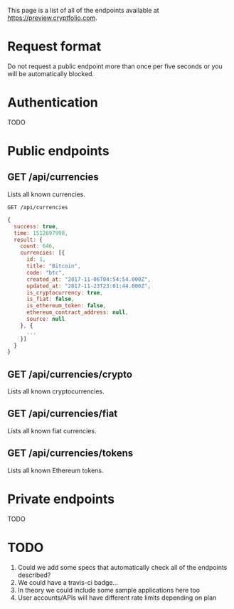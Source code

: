 This page is a list of all of the endpoints available at https://preview.cryptfolio.com.

# Request format

Do not request a public endpoint more than once per five seconds or you will be automatically blocked.

# Authentication

TODO

# Public endpoints

## GET /api/currencies

Lists all known currencies.

```
GET /api/currencies
```

```js
{
  success: true,
  time: 1512697998,
  result: {
    count: 646,
    currencies: [{
      id: 1,
      title: "Bitcoin",
      code: "btc",
      created_at: "2017-11-06T04:54:54.000Z",
      updated_at: "2017-11-23T23:01:44.000Z",
      is_cryptocurrency: true,
      is_fiat: false,
      is_ethereum_token: false,
      ethereum_contract_address: null,
      source: null
    }, {
      ...
    }]
  }
}
```

## GET /api/currencies/crypto

Lists all known cryptocurrencies.

## GET /api/currencies/fiat

Lists all known fiat currencies.

## GET /api/currencies/tokens

Lists all known Ethereum tokens.

# Private endpoints

TODO

# TODO

1. Could we add some specs that automatically check all of the endpoints described?
1. We could have a travis-ci badge...
1. In theory we could include some sample applications here too
1. User accounts/APIs will have different rate limits depending on plan
